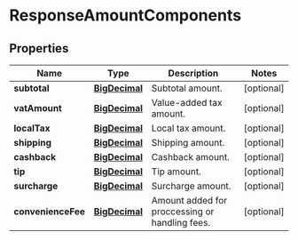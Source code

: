 

# ResponseAmountComponents

## Properties

Name | Type | Description | Notes
------------ | ------------- | ------------- | -------------
**subtotal** | [**BigDecimal**](BigDecimal.md) | Subtotal amount. |  [optional]
**vatAmount** | [**BigDecimal**](BigDecimal.md) | Value-added tax amount. |  [optional]
**localTax** | [**BigDecimal**](BigDecimal.md) | Local tax amount. |  [optional]
**shipping** | [**BigDecimal**](BigDecimal.md) | Shipping amount. |  [optional]
**cashback** | [**BigDecimal**](BigDecimal.md) | Cashback amount. |  [optional]
**tip** | [**BigDecimal**](BigDecimal.md) | Tip amount. |  [optional]
**surcharge** | [**BigDecimal**](BigDecimal.md) | Surcharge amount. |  [optional]
**convenienceFee** | [**BigDecimal**](BigDecimal.md) | Amount added for proccessing or handling fees. |  [optional]



